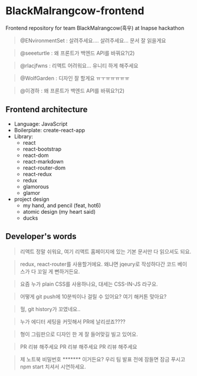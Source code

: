 # BlackMalrangcow-frontend

Frontend repository for team BlackMalrangcow(흑우) at Inapse hackathon

> @ENvironmentSet : 살려주세요.... 살려주세요... 문서 잘 읽을게요

> @seeeturtle : 왜 프론트가 백엔드 API를 바꿔요?(2)

> @rlacjfwns : 리액트 어려워요... 유니티 하게 해주세요

> @WolfGarden : 디자인 잘 할게요 ㅠㅜㅠㅠㅠㅠㅠ

> @이경하 : 왜 프론트가 백엔드 API를 바꿔요?(2)

## Frontend architecture

- Language: JavaScript
- Boilerplate: create-react-app
- Library:
  * react
  * react-bootstrap
  * react-dom
  * react-markdown
  * react-router-dom
  * react-redux
  * redux
  * glamorous
  * glamor
- project design
  * my hand, and pencil (feat, hot6)
  * atomic design (my heart said)
  * ducks

## Developer's words

> 리액트 정말 쉬워요, 여기 리액트 홈페이지에 있는 기본 문서만 다 읽으셔도 되요.

> redux, react-router를 사용할거에요. 왜냐면 jqeury로 작성하다간 코드 베이스가 다 꼬일 게 뻔하거든요.

> 요즘 누가 plain CSS를 사용하나요, 대세는 CSS-IN-JS 라구요.

> 어떻게 git push에 10분씩이나 걸릴 수 있어요? 여기 해커톤 맞아요?

> 헐, git history가 꼬였네요..

> 누가 에디터 세팅을 커밋해서 PR에 날리셨죠????

> 형이 그림판으로 디자인 한 게 잘 들어맞길 빌고 있어요.

> PR 리뷰 해주세요 PR 리뷰 해주세요 PR 리뷰 해주세요

> 제 노트북 비밀번호 ******* 이거든요? 우리 팀 발표 전에 잠들면 잠금 푸시고 npm start 치셔서 시연하세요.